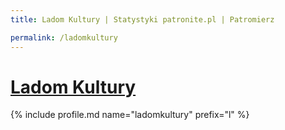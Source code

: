 ```yaml
---
title: Ladom Kultury | Statystyki patronite.pl | Patromierz

permalink: /ladomkultury
---
```


# [Ladom Kultury](https://patronite.pl/ladomkultury)

{% include profile.md name="ladomkultury" prefix="l" %}
